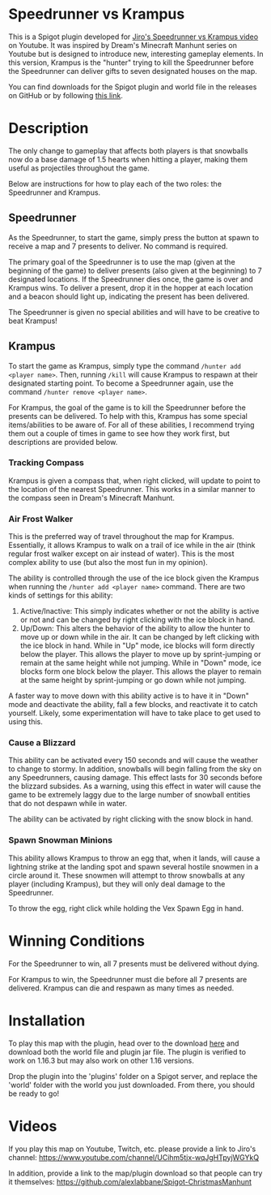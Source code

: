 # Speedrunner vs Krampus

This is a Spigot plugin developed for [Jiro's Speedrunner vs Krampus video](https://www.youtube.com/channel/UCihm5tjx-wqJgHTpyjWGYkQ) on Youtube. It was inspired by Dream's Minecraft Manhunt series on Youtube but is designed to introduce new, interesting gameplay elements. In this version, Krampus is the "hunter" trying to kill the Speedrunner before the Speedrunner can deliver gifts to seven designated houses on the map.

You can find downloads for the Spigot plugin and world file in the releases on GitHub or by following [this link](https://github.com/alexlabbane/Spigot-ChristmasManhunt/releases/tag/1.0).

# Description

The only change to gameplay that affects both players is that snowballs now do a base damage of 1.5 hearts when hitting a player, making them useful as projectiles throughout the game.

Below are instructions for how to play each of the two roles: the Speedrunner and Krampus.

## Speedrunner

As the Speedrunner, to start the game, simply press the button at spawn to receive a map and 7 presents to deliver. No command is required.

The primary goal of the Speedrunner is to use the map (given at the beginning of the game) to deliver presents (also given at the beginning) to 7 designated locations. If the Speedrunner dies once, the game is over and Krampus wins. To deliver a present, drop it in the hopper at each location and a beacon should light up, indicating the present has been delivered.

The Speedrunner is given no special abilities and will have to be creative to beat Krampus!

## Krampus

To start the game as Krampus, simply type the command `/hunter add <player name>`. Then, running `/kill` will cause Krampus to respawn at their designated starting point. To become a Speedrunner again, use the command `/hunter remove <player name>`.

For Krampus, the goal of the game is to kill the Speedrunner before the presents can be delivered. To help with this, Krampus has some special items/abilities to be aware of. For all of these abilities, I recommend trying them out a couple of times in game to see how they work first, but descriptions are provided below.

### Tracking Compass

Krampus is given a compass that, when right clicked, will update to point to the location of the nearest Speedrunner. This works in a similar manner to the compass seen in Dream's Minecraft Manhunt.

### Air Frost Walker

This is the preferred way of travel throughout the map for Krampus. Essentially, it allows Krampus to walk on a trail of ice while in the air (think regular frost walker except on air instead of water). This is the most complex ability to use (but also the most fun in my opinion).

The ability is controlled through the use of the ice block given the Krampus when running the `/hunter add <player name>` command. There are two kinds of settings for this ability:

1) Active/Inactive: This simply indicates whether or not the ability is active or not and can be changed by right clicking with the ice block in hand.
2) Up/Down: This alters the behavior of the ability to allow the hunter to move up or down while in the air. It can be changed by left clicking with the ice block in hand.
While in "Up" mode, ice blocks will form directly below the player. This allows the player to move up by sprint-jumping or remain at the same height while not jumping. While in "Down" mode, ice blocks form one block below the player. This allows the player to remain at the same height by sprint-jumping or go down while not jumping.

A faster way to move down with this ability active is to have it in "Down" mode and deactivate the ability, fall a few blocks, and reactivate it to catch yourself. Likely, some experimentation will have to take place to get used to using this.

### Cause a Blizzard

This ability can be activated every 150 seconds and will cause the weather to change to stormy. In addition, snowballs will begin falling from the sky on any Speedrunners, causing damage. This effect lasts for 30 seconds before the blizzard subsides. As a warning, using this effect in water will cause the game to be extremely laggy due to the large number of snowball entities that do not despawn while in water.

The ability can be activated by right clicking with the snow block in hand.

### Spawn Snowman Minions

This ability allows Krampus to throw an egg that, when it lands, will cause a lightning strike at the landing spot and spawn several hostile snowmen in a circle around it. These snowmen will attempt to throw snowballs at any player (including Krampus), but they will only deal damage to the Speedrunner.

To throw the egg, right click while holding the Vex Spawn Egg in hand.

# Winning Conditions

For the Speedrunner to win, all 7 presents must be delivered without dying.

For Krampus to win, the Speedrunner must die before all 7 presents are delivered. Krampus can die and respawn as many times as needed.

# Installation

To play this map with the plugin, head over to the download [here](https://github.com/alexlabbane/Spigot-ChristmasManhunt/releases/tag/1.0) and download both the world file and plugin jar file. The plugin is verified to work on 1.16.3 but may also work on other 1.16 versions.

Drop the plugin into the 'plugins' folder on a Spigot server, and replace the 'world' folder with the world you just downloaded. From there, you should be ready to go!

# Videos

If you play this map on Youtube, Twitch, etc. please provide a link to Jiro's channel: https://www.youtube.com/channel/UCihm5tjx-wqJgHTpyjWGYkQ

In addition, provide a link to the map/plugin download so that people can try it themselves: https://github.com/alexlabbane/Spigot-ChristmasManhunt
